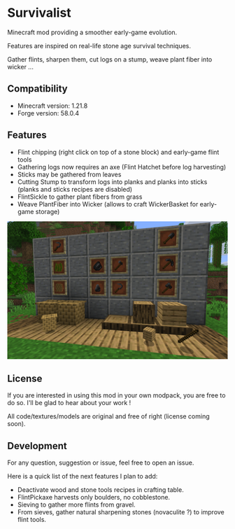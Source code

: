 # Survivalist

Minecraft mod providing a smoother early-game evolution.

Features are inspired on real-life stone age survival techniques.

Gather flints, sharpen them, cut logs on a stump, weave plant fiber into wicker ...

## Compatibility

- Minecraft version: 1.21.8
- Forge version: 58.0.4

## Features

- Flint chipping (right click on top of a stone block) and early-game flint tools
- Gathering logs now requires an axe (Flint Hatchet before log harvesting)
- Sticks may be gathered from leaves
- Cutting Stump to transform logs into planks and planks into sticks (planks and sticks recipes are disabled)
- FlintSickle to gather plant fibers from grass
- Weave PlantFiber into Wicker (allows to craft WickerBasket for early-game storage)

![features.png](features.png)

## License

If you are interested in using this mod in your own modpack, you are free to do so. I'll be glad to hear about your work !

All code/textures/models are original and free of right (license coming soon).

## Development

For any question, suggestion or issue, feel free to open an issue.

Here is a quick list of the next features I plan to add:
- Deactivate wood and stone tools recipes in crafting table.
- FlintPickaxe harvests only boulders, no cobblestone.
- Sieving to gather more flints from gravel.
- From sieves, gather natural sharpening stones (novaculite ?) to improve flint tools.